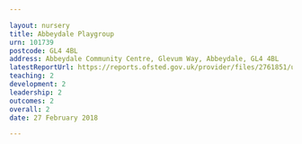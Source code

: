 ```yaml
---

layout: nursery
title: Abbeydale Playgroup
urn: 101739
postcode: GL4 4BL
address: Abbeydale Community Centre, Glevum Way, Abbeydale, GL4 4BL
latestReportUrl: https://reports.ofsted.gov.uk/provider/files/2761851/urn/101739.pdf
teaching: 2
development: 2
leadership: 2
outcomes: 2
overall: 2
date: 27 February 2018

---
```

